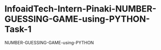 # InfoaidTech-Intern-Pinaki-NUMBER-GUESSING-GAME-using-PYTHON-Task-1
NUMBER-GUESSING-GAME-using-PYTHON
